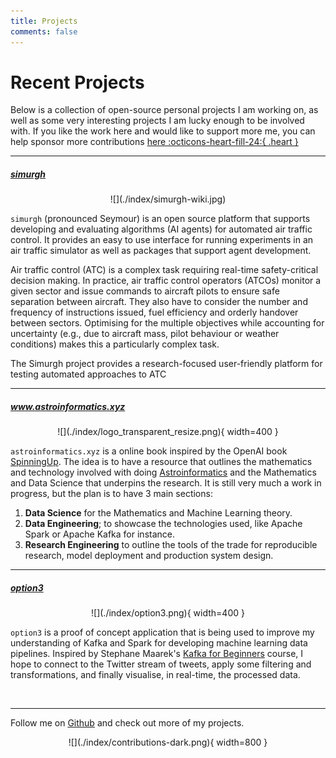 ```yaml
---
title: Projects
comments: false
---
```


# Recent Projects

Below is a collection of open-source personal projects I am working on, as well as some very interesting projects I am lucky enough to be involved with. If you like the work here and would like to support more me, you can help sponsor more contributions
<a class="github-button" href="https://github.com/sponsors/tallamjr" data-icon="octicon-heart" aria-label="Sponsor @tallamjr on GitHub">here :octicons-heart-fill-24:{ .heart }</a>

---

##### [simurgh](https://github.com/alan-turing-institute/simurgh)

<center>
![](./index/simurgh-wiki.jpg)
</center>

`simurgh` (pronounced Seymour) is an open source platform that supports developing and evaluating
algorithms (AI agents) for automated air traffic control. It provides an easy to use interface for
running experiments in an air traffic simulator as well as packages that support agent development.

Air traffic control (ATC) is a complex task requiring real-time safety-critical decision making. In
practice, air traffic control operators (ATCOs) monitor a given sector and issue commands to
aircraft pilots to ensure safe separation between aircraft. They also have to consider the number
and frequency of instructions issued, fuel efficiency and orderly handover between sectors.
Optimising for the multiple objectives while accounting for uncertainty (e.g., due to aircraft mass,
pilot behaviour or weather conditions) makes this a particularly complex task.

The Simurgh project provides a research-focused user-friendly platform for testing automated
approaches to ATC

---

##### www.astroinformatics.xyz

<center>
![](./index/logo_transparent_resize.png){ width=400 }
</center>

`astroinformatics.xyz` is a online book inspired by the OpenAI book
[SpinningUp](http://www.astroinformatics.xyz/etc/www.openai.com). The idea is to have a resource
that outlines the mathematics and technology involved with doing
[Astroinformatics](https://en.wikipedia.org/wiki/Astroinformatics) and the Mathematics and Data
Science that underpins the research. It is still very much a work in progress, but the plan is to
have 3 main sections:
1. **Data Science** for the Mathematics and Machine Learning theory.
2. **Data Engineering**; to showcase the technologies used, like Apache Spark or Apache Kafka for instance.
3. **Research Engineering** to outline the tools of the trade for reproducible research, model deployment and
production system design.

<!-- <embed src="http://www.astroinformatics.xyz" width="675" height="400" /> -->

---

##### [option3](https://github.com/tallamjr/option3)

<center>
![](./index/option3.png){ width=400 }
</center>

`option3` is a proof of concept application that is being used to improve my understanding of
Kafka and Spark for developing machine learning data pipelines. Inspired by Stephane Maarek's [Kafka
for Beginners](https://www.linkedin.com/learning/learn-apache-kafka-for-beginners) course, I hope to
connect to the Twitter stream of tweets, apply some filtering and transformations, and finally
visualise, in real-time, the processed data.

<br>

---

Follow me on [Github](https://www.github.com/tallamjr/) and check out more of my projects.

<center>
![](./index/contributions-dark.png){ width=800 }
</center>
<!-- {{< projects >}} -->

<br>
